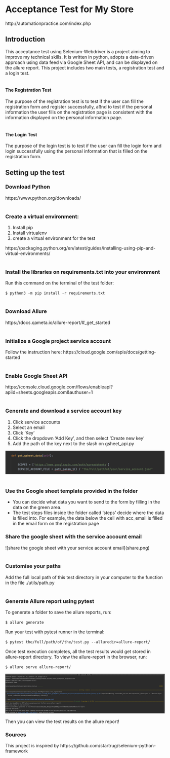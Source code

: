 

<h1>Acceptance Test for My Store</h1>
http://automationpractice.com/index.php


<h2>Introduction</h2>

This acceptance test using Selenium-Webdriver is a project aiming to improve my technical skills. It is written in python, adopts a data-driven approach using data feed via Google Sheet API, and can be displayed on the allure report. This project includes two main tests, a registration test and a login test.
<br/><br/>
<h4>The Registration Test</h4>
The purpose of the registration test is to test if the user can fill the registration form and register successfully, aßnd to test if the personal information the user fills on the registration page is consistent with the information displayed on the personal information page. 
<br/><br/>
<h4>The Login Test</h4>
The purpose of the login test is to test if the user can fill the login form and login successfully using the personal information that is filled on the registration form. 


<h2>Setting up the test</h2>

<h3>Download Python</h3>
https://www.python.org/downloads/
<br/><br/>
<h3>Create a virtual environment:</h3>
<ol>
  <li>Install pip</li>
  <li>Install virtualenv</li>
  <li>create a virtual environment for the test</li>
</ol>
https://packaging.python.org/en/latest/guides/installing-using-pip-and-virtual-environments/
<br/><br/>

<h3>Install the libraries on requirements.txt into your environment</h3>
Run this command on the terminal of the test folder:

`$ python3 -m pip install -r requirements.txt`
<br/><br/>
<h3>Download Allure</h3>
https://docs.qameta.io/allure-report/#_get_started
<br/><br/>
<h3>Initialize a Google project service account</h3>
Follow the instruction here: 
https://cloud.google.com/apis/docs/getting-started
<br/><br/>
<h3>Enable Google Sheet API</h3>
https://console.cloud.google.com/flows/enableapi?apiid=sheets.googleapis.com&authuser=1
<br/><br/>
<h3>Generate and download a service account key</h3>

<ol>
 <li>Click service accounts</li>
 <li>Select an email</li>
 <li>Click ‘Key’</li>
 <li>Click the dropdown ‘Add Key’, and then select ‘Create new key’ </li>
 <li>Add the path of the key next to the slash on gsheet_api.py</li>
</ol>

![the path](googleapi_path.png)
<br/><br/>

<h3>Use the Google sheet template provided in the folder</h3>
<ul>
  <li>You can decide what data you want to send to the form by filling in the data on the green area.</li>
  <li>The test steps files inside the folder called ‘steps’ decide where the data is filled into. For example, the data below the cell with acc_email is filled in the email form on the registration page</li>
</ul>
  
<h3>Share the google sheet with the service account email</h3>
![share the google sheet with your service account email](share.png)
<br/><br/>
<h3>Customise your paths</h3>
Add the full local path of this test directory in your computer to the function in the file ./utils/path.py
<br/><br/>
<h3>Generate Allure report using pytest</h3>
To generate a folder to save the allure reports, run:

`$ allure generate`

Run your test with pytest runner in the terminal:

`$ pytest the/full/path/of/the/test.py --alluredir=allure-report/`

Once test execution completes, all the test results would get stored in allure-report directory.
To view the allure-report in the browser, run:

`$ allure serve allure-report/`

![allure-pytest](alluresteps.png)

Then you can view the test results on the allure report!

<h3>Sources</h3>
This project is inspired by https://github.com/startrug/selenium-python-framework
